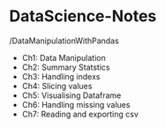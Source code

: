 # DataScience-Notes

/DataManipulationWithPandas
- Ch1: Data Manipulation
- Ch2: Summary Statstics
- Ch3: Handling indexs
- Ch4: Slicing values
- Ch5: Visualising Dataframe
- Ch6: Handling missing values
- Ch7: Reading and exporting csv
